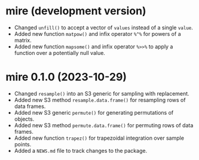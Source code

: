 # mire (development version)

* Changed `unfill()` to accept a vector of `values` instead of a single `value`.
* Added new function `matpow()` and infix operator `%^%` for powers of a matrix.
* Added new function `mapsome()` and infix operator `%>>%` to apply a function
  over a potentially null value.

# mire 0.1.0 (2023-10-29)

* Changed `resample()` into an S3 generic for sampling with replacement.
* Added new S3 method `resample.data.frame()` for resampling rows of data frames.
* Added new S3 generic `permute()` for generating permutations of objects.
* Added new S3 method `permute.data.frame()` for permuting rows of data frames.
* Added new function `trapez()` for trapezoidal integration over sample points.
* Added a `NEWS.md` file to track changes to the package.
